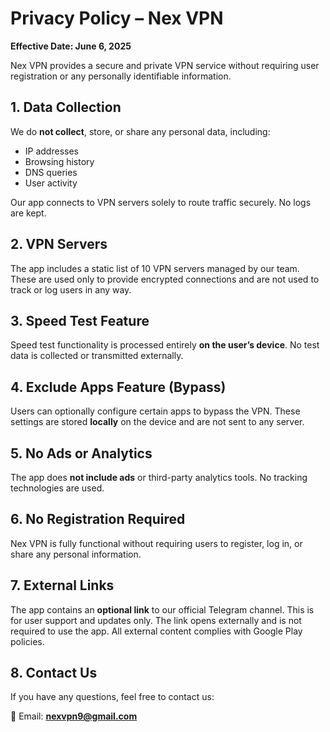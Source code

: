 # Privacy Policy – Nex VPN

**Effective Date: June 6, 2025**

Nex VPN provides a secure and private VPN service without requiring user registration or any personally identifiable information.

## 1. Data Collection

We do **not collect**, store, or share any personal data, including:
- IP addresses
- Browsing history
- DNS queries
- User activity

Our app connects to VPN servers solely to route traffic securely. No logs are kept.

## 2. VPN Servers

The app includes a static list of 10 VPN servers managed by our team. These are used only to provide encrypted connections and are not used to track or log users in any way.

## 3. Speed Test Feature

Speed test functionality is processed entirely **on the user’s device**. No test data is collected or transmitted externally.

## 4. Exclude Apps Feature (Bypass)

Users can optionally configure certain apps to bypass the VPN. These settings are stored **locally** on the device and are not sent to any server.

## 5. No Ads or Analytics

The app does **not include ads** or third-party analytics tools. No tracking technologies are used.

## 6. No Registration Required

Nex VPN is fully functional without requiring users to register, log in, or share any personal information.

## 7. External Links

The app contains an **optional link** to our official Telegram channel. This is for user support and updates only. The link opens externally and is not required to use the app. All external content complies with Google Play policies.

## 8. Contact Us

If you have any questions, feel free to contact us:

📧 Email: **nexvpn9@gmail.com**

